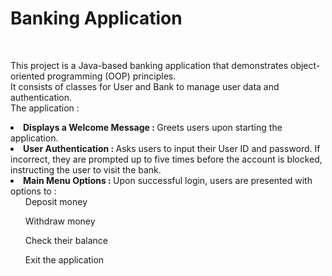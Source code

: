 <h1>Banking Application</h1> <br> 
<p>This project is a Java-based banking application that demonstrates object-oriented programming (OOP) principles.<br>
It consists of classes for User and Bank to manage user data and authentication.<br>
The application : <br>
<li><b>Displays a Welcome Message : </b>Greets users upon starting the application. </li>
<li><b>User Authentication : </b>Asks users to input their User ID and password. If incorrect, they are prompted up to five times before the account is blocked, instructing the user to visit the bank. </li>
<li><b>Main Menu Options : </b>Upon successful login, users are presented with options to : <br>
<ol>Deposit money</ol>
<ul>Withdraw money</ul>
<ul>Check their balance</ul>
<ul>Exit the application</ul></li></p>

